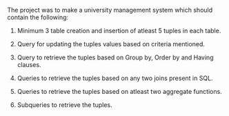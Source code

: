 The project was to make a university management system which should contain the following:

1. Minimum 3 table creation and insertion of atleast 5 tuples in each table.

2. Query for updating the tuples values based on criteria mentioned.
   
3. Query to retrieve the tuples based on Group by, Order by and Having clauses.
   
4. Queries to retrieve the tuples based on any two joins present in SQL.
   
5. Queries to retrieve the tuples based on atleast two aggregate functions.
    
6. Subqueries to retrieve the tuples.
